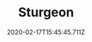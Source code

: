 ---
templateKey: blog-post
featuredpost: false
date: 2020-02-17T15:45:45.711Z
type: fish
title: Sturgeon
description: An ancient bottom-feeder with a dwindling population. Females can live up to 150 years.
note: 
sellPrice: 200
featuredimage: /img/Sturgeon.png
tags:
  - Mountain
  - 6am – 7pm
  - Summer
  - Winter
  - AnyWeather
  - Lake Fish Bundle
  - Willy
---